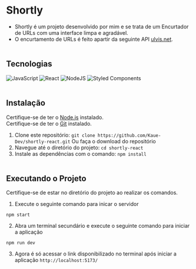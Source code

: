 # Shortly

- Shortly é um projeto desenvolvido por mim e se trata de um Encurtador de URLs com uma interface limpa e agradável. <br>
- O encurtamento de URLs é feito apartir da seguinte API [ulvis.net](https://ulvis.net/developer.html). <br><br>

## Tecnologias
![JavaScript](https://img.shields.io/badge/javascript-%23323330.svg?style=for-the-badge&logo=javascript&logoColor=%23F7DF1E)
![React](https://img.shields.io/badge/react-%2320232a.svg?style=for-the-badge&logo=react&logoColor=%2361DAFB)
![NodeJS](https://img.shields.io/badge/node.js-6DA55F?style=for-the-badge&logo=node.js&logoColor=white)
![Styled Components](https://img.shields.io/badge/styled--components-DB7093?style=for-the-badge&logo=styled-components&logoColor=white)
<br><br>

## Instalação

Certifique-se de ter o [Node.js](https://nodejs.org/) instalado. <br>
Certifique-se de ter o [Git](https://git-scm.com/downloads) instalado.

1. Clone este repositório: `git clone https://github.com/Kaue-Dev/shortly-react.git` Ou faça o download do repositório
3. Navegue até o diretório do projeto: `cd shortly-react`
4. Instale as dependências com o comando: `npm install`
<br><br>

## Executando o Projeto

Certifique-se de estar no diretório do projeto ao realizar os comandos.

1. Execute o seguinte comando para inicar o servidor
```
npm start
```
2. Abra um terminal secundário e execute o seguinte comando para iniciar a aplicação
```
npm run dev
```
3. Agora é só acessar o link disponibilizado no terminal após iniciar a aplicação `http://localhost:5173/`
